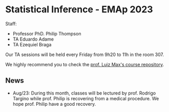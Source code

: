 # Statistical Inference - EMAp 2023

Staff:

- Professor PhD. Philip Thompson
- TA Eduardo Adame
- TA Ezequiel Braga

Our TA sessions will be held every Friday from 9h20 to 11h in the room 307.

We highly recommend you to check the [prof. Luiz Max's course repository](https://github.com/maxbiostat/Statistical_Inference_BSc).

## News

- Aug/23: During this month, classes will be lectured by prof. Rodrigo Targino while prof. Philip is recovering from a medical procedure. We hope prof. Philip have a good recovery. 

